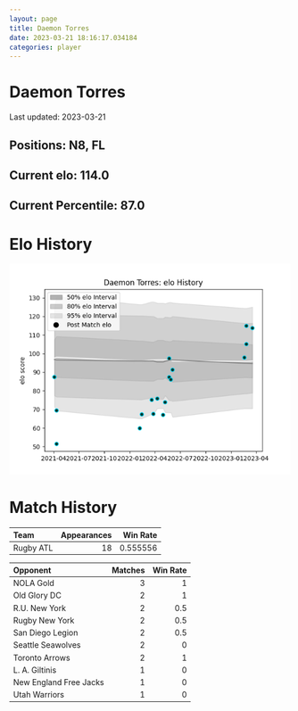 ```yaml
---  
layout: page  
title: Daemon Torres  
date: 2023-03-21 18:16:17.034184  
categories: player  
---
```

# Daemon Torres


Last updated: 2023-03-21
## Positions: N8, FL

## Current elo: 114.0

## Current Percentile: 87.0

# Elo History


![elo history](history_DaemonTorres.png)
# Match History


| Team      |   Appearances |   Win Rate |
|:----------|--------------:|-----------:|
| Rugby ATL |            18 |   0.555556 |

| Opponent               |   Matches |   Win Rate |
|:-----------------------|----------:|-----------:|
| NOLA Gold              |         3 |        1   |
| Old Glory DC           |         2 |        1   |
| R.U. New York          |         2 |        0.5 |
| Rugby New York         |         2 |        0.5 |
| San Diego Legion       |         2 |        0.5 |
| Seattle Seawolves      |         2 |        0   |
| Toronto Arrows         |         2 |        1   |
| L. A. Giltinis         |         1 |        0   |
| New England Free Jacks |         1 |        0   |
| Utah Warriors          |         1 |        0   |